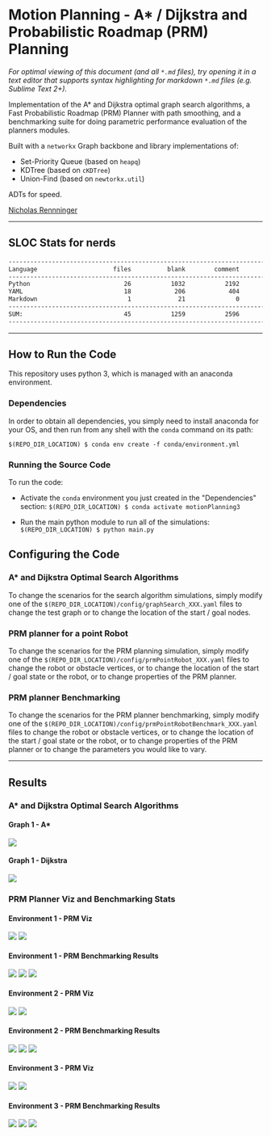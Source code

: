 # Motion Planning - A* / Dijkstra and Probabilistic Roadmap (PRM) Planning
*For optimal viewing of this document (and all `*.md` files), try opening it in a text editor that supports syntax highlighting for markdown `*.md` files (e.g. Sublime Text 2+).*

Implementation of the A* and Dijkstra optimal graph search algorithms, a Fast Probabilistic Roadmap (PRM) Planner with path smoothing, and a benchmarking suite for doing parametric performance evaluation of the planners modules. 

Built with a `networkx` Graph backbone and library implementations of:
* Set-Priority Queue (based on `heapq`)
* KDTree (based on `cKDTree`)
* Union-Find (based on `newtorkx.util`)

ADTs for speed.

[Nicholas Rennninger](https://github.com/nicholasRenninger)

---
## SLOC Stats for nerds
```bash
-------------------------------------------------------------------------------
Language                     files          blank        comment           code
-------------------------------------------------------------------------------
Python                          26           1032           2192           2298
YAML                            18            206            404            443
Markdown                         1             21              0             43
-------------------------------------------------------------------------------
SUM:                            45           1259           2596           2784
-------------------------------------------------------------------------------
```
---

## How to Run the Code

This repository uses python 3, which is managed with an anaconda environment.

### Dependencies
In order to obtain all dependencies, you simply need to install anaconda for your OS, and then run from any shell with the `conda` command on its path:

`$(REPO_DIR_LOCATION) $ conda env create -f conda/environment.yml`


### Running the Source Code

To run the code:

* Activate the `conda` environment you just created in the "Dependencies" section:
`$(REPO_DIR_LOCATION) $ conda activate motionPlanning3`

* Run the main python module to run all of the simulations:
`$(REPO_DIR_LOCATION) $ python main.py`


## Configuring the Code

### A* and Dijkstra Optimal Search Algorithms
To change the scenarios for the search algorithm simulations, simply modify one of the `$(REPO_DIR_LOCATION)/config/graphSearch_XXX.yaml` files to change the test graph or to change the location of the start / goal nodes.

### PRM planner for a point Robot
To change the scenarios for the PRM planning simulation, simply modify one of the `$(REPO_DIR_LOCATION)/config/prmPointRobot_XXX.yaml` files to change the robot or obstacle vertices, or to change the location of the start / goal state or the robot, or to change properties of the PRM planner.

### PRM planner Benchmarking
To change the scenarios for the PRM planner benchmarking, simply modify one of the `$(REPO_DIR_LOCATION)/config/prmPointRobotBenchmark_XXX.yaml` files to change the robot or obstacle vertices, or to change the location of the start / goal state or the robot, or to change properties of the PRM planner or to change the parameters you would like to vary.

---

## Results

### A* and Dijkstra Optimal Search Algorithms

#### Graph 1 - A*
<img src="https://github.com/nicholasRenninger/AStar_and_PRM_Planning_Analysis/blob/master/figures/graphSearch_graph1-A%20star_pathLength4.0_nIter12.png"/>

#### Graph 1 - Dijkstra
<img src="https://github.com/nicholasRenninger/AStar_and_PRM_Planning_Analysis/blob/master/figures/graphSearch_graph1-Dijkstra_pathLength4.0_nIter14.png"/>


### PRM Planner Viz and Benchmarking Stats

#### Environment 1 - PRM Viz
<img src="https://github.com/nicholasRenninger/AStar_and_PRM_Planning_Analysis/blob/master/figures/prmPointRobot_env1-PRM%20-%20path%20length%20%3D%2011.5%20%20n%20%3D%20200%20%20r%20%3D%201.png"/>
<img src="https://github.com/nicholasRenninger/AStar_and_PRM_Planning_Analysis/blob/master/figures/prmPointRobot_env1-workspace.png"/>

#### Environment 1 - PRM Benchmarking Results
<img src="https://github.com/nicholasRenninger/AStar_and_PRM_Planning_Analysis/blob/master/figures/prmPointRobotBenchmark_env1-computationTimeInSeconds-PRM_stats.png"/>
<img src="https://github.com/nicholasRenninger/AStar_and_PRM_Planning_Analysis/blob/master/figures/prmPointRobotBenchmark_env1-numPaths-PRM_stats.png"/>
<img src="https://github.com/nicholasRenninger/AStar_and_PRM_Planning_Analysis/blob/master/figures/prmPointRobotBenchmark_env1-pathLength-PRM_stats.png"/>

#### Environment 2 - PRM Viz
<img src="https://github.com/nicholasRenninger/AStar_and_PRM_Planning_Analysis/blob/master/figures/prmPointRobot_env2-PRM%20-%20path%20length%20%3D%2015.8%20%20n%20%3D%20250%20%20r%20%3D%202.png"/>
<img src="https://github.com/nicholasRenninger/AStar_and_PRM_Planning_Analysis/blob/master/figures/prmPointRobot_env2-workspace.png"/>

#### Environment 2 - PRM Benchmarking Results
<img src="https://github.com/nicholasRenninger/AStar_and_PRM_Planning_Analysis/blob/master/figures/prmPointRobotBenchmark_env2-computationTimeInSeconds-PRM_stats.png"/>
<img src="https://github.com/nicholasRenninger/AStar_and_PRM_Planning_Analysis/blob/master/figures/prmPointRobotBenchmark_env2-numPaths-PRM_stats.png"/>
<img src="https://github.com/nicholasRenninger/AStar_and_PRM_Planning_Analysis/blob/master/figures/prmPointRobotBenchmark_env2-pathLength-PRM_stats.png"/>

#### Environment 3 - PRM Viz
<img src="https://github.com/nicholasRenninger/AStar_and_PRM_Planning_Analysis/blob/master/figures/prmPointRobot_env3-PRM%20-%20path%20length%20%3D%2064%20%20n%20%3D%20500%20%20r%20%3D%202.png"/>
<img src="https://github.com/nicholasRenninger/AStar_and_PRM_Planning_Analysis/blob/master/figures/prmPointRobot_env3-workspace.png"/>

#### Environment 3 - PRM Benchmarking Results
<img src="https://github.com/nicholasRenninger/AStar_and_PRM_Planning_Analysis/blob/master/figures/prmPointRobotBenchmark_env3-computationTimeInSeconds-PRM_stats.png"/>
<img src="https://github.com/nicholasRenninger/AStar_and_PRM_Planning_Analysis/blob/master/figures/prmPointRobotBenchmark_env3-numPaths-PRM_stats.png"/>
<img src="https://github.com/nicholasRenninger/AStar_and_PRM_Planning_Analysis/blob/master/figures/prmPointRobotBenchmark_env3-pathLength-PRM_stats.png"/>
